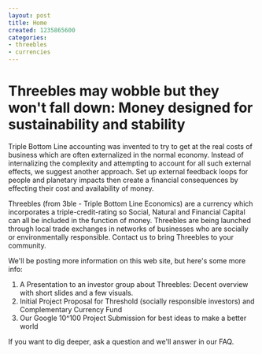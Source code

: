 ```yaml
---
layout: post
title: Home
created: 1235865600
categories:
- threebles
- currencies
---
```

# Threebles may wobble but they won't fall down: Money designed for sustainability and stability

Triple Bottom Line accounting was invented to try to get at the real costs of business which are often externalized in the normal economy. Instead of internalizing the complexity and attempting to account for all such external effects, we suggest another approach. Set up external feedback loops for people and planetary impacts then create a financial consequences by effecting their cost and availability of money.

Threebles (from 3ble - Triple Bottom Line Economics) are a currency which incorporates a triple-credit-rating so Social, Natural and Financial Capital can all be included in the function of money. Threebles are being launched through local trade exchanges in networks of businesses who are socially or environmentally responsible. Contact us to bring Threebles to your community.

We'll be posting more information on this web site, but here's some more info:

1. A Presentation to an investor group about Threebles: Decent overview with short slides and a few visuals.
2. Initial Project Proposal for Threshold (socially responsible investors) and Complementary Currency Fund
3. Our Google 10^100 Project Submission for best ideas to make a better world

If you want to dig deeper, ask a question and we'll answer in our FAQ.
